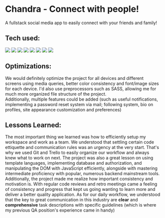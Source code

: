 # Chandra - Connect with people!

A fullstack social media app to easily connect with your friends and family!

## Tech used:
<p align="left">
<img src="https://img.shields.io/badge/Python-14354C?style=for-the-badge&logo=python&logoColor=white"/>
<img src="https://img.shields.io/badge/JavaScript-323330?style=for-the-badge&logo=javascript&logoColor=F7DF1E"/>
<img src="https://img.shields.io/badge/Django-092E20?style=for-the-badge&logo=django&logoColor=white"/>
<img src="https://img.shields.io/badge/jQuery-0769AD?style=for-the-badge&logo=jquery&logoColor=white"/>
<img src="https://img.shields.io/badge/Node.js-43853D?style=for-the-badge&logo=node.js&logoColor=white"/>
<img src="https://img.shields.io/badge/HTML5-E34F26?style=for-the-badge&logo=html5&logoColor=white"/>
<img src="https://img.shields.io/badge/CSS3-1572B6?style=for-the-badge&logo=css3&logoColor=white"/>
<img src="https://img.shields.io/badge/SQLite-07405E?style=for-the-badge&logo=sqlite&logoColor=white"/>
</p>

## Optimizations:

We would definitely optimize the project for all devices and different screens using media queries, better color consistency and font/image sizes for each device. I'd also use preprocessors such as SASS, allowing me for much more organized file structure of the project.  
Additionally, multiple features could be added (such as useful notifications, implementing a password reset system via mail; following system, bio on profiles, site appearance customization and preferences)

## Lessons Learned:

The most important thing we learned was how to efficiently setup my workspace and work as a team. We understood that settling certain code ettiquette and communication rules was an urgency at the very start. That's why we used Git and Trello to easily organize our workflow and always knew what to work on next. The project was also a great lesson on using template languages, implementing database and authorization, and manipulating the DOM with JavaScript efficiently, alongside with mastering intermediate proficiency with popular, numerous backend mainstream tools. 
Additionally, the project made me realize how important consistency and motivation is. With regular code reviews and retro meetings came a feeling of consistency and progress that kept us going wanting to learn more and deliver a better quality application. As for our daily workflow, we understood that the key to great communication in this industry are <strong>clear</strong> and <strong>comprehensive</strong> task descriptions with specific guidelines (which is where my previous QA position's experience came in handy)

